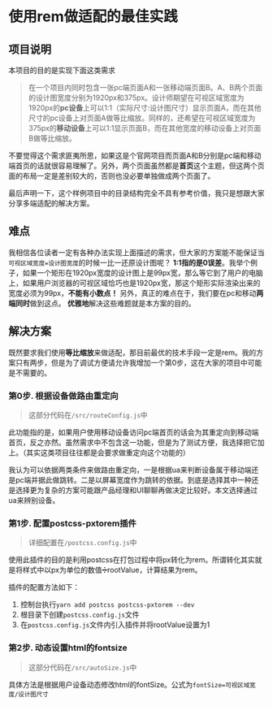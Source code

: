 # 使用rem做适配的最佳实践
## 项目说明
本项目的目的是实现下面这类需求
> 在一个项目内同时包含一张pc端页面A和一张移动端页面B。A、B两个页面的设计图宽度分别为1920px和375px。设计师期望在可视区域宽度为1920px的**pc设备**上可以1:1（实际尺寸:设计图尺寸）显示页面A，而在其他尺寸的pc设备上对页面A做等比缩放。同样的，还希望在可视区域宽度为375px的**移动设备**上可以1:1显示页面B，而在其他宽度的移动设备上对页面B做等比缩放。

不要觉得这个需求匪夷所思，如果这是个官网项目而页面A和B分别是pc端和移动端首页的话就很容易理解了。另外，两个页面虽然都是**首页**这个主题，但这两个页面的布局一定是差别较大的，否则也没必要单独做成两个页面了。

最后声明一下，这个样例项目中的目录结构完全不具有参考价值，我只是想跟大家分享多端适配的解决方案。

## 难点
我相信各位读者一定有各种办法实现上面描述的需求，但大家的方案能不能保证当`可视区域宽度=设计图宽度`的时候一比一还原设计图呢？
**1:1指的是0误差**。我举个例子，如果一个矩形在1920px宽度的设计图上是99px宽，那么等它到了用户的电脑上，如果用户浏览器的可视区域恰巧也是1920px宽，那这个矩形实际渲染出来的宽度必须为99px，**不能有小数点！** 另外，真正的难点在于，我们要在pc和移动**两端同时**做到这点。
**优雅地**解决这些难题就是本方案的目的。

## 解决方案
既然要求我们使用**等比缩放**来做适配，那目前最优的技术手段一定是rem。我的方案只有两步，但是为了调试方便请允许我增加一个第0步，这在大家的项目中可能是不需要的。
### 第0步. 根据设备做路由重定向
> 这部分代码在`/src/routeConfig.js`中

此功能指的是，如果用户使用移动设备访问pc端首页的话会为其重定向到移动端首页，反之亦然。虽然需求中不包含这一功能，但是为了测试方便，我选择把它加上。（其实这类项目往往都是会要求做重定向这个功能的）

我认为可以依据两类条件来做路由重定向，一是根据ua来判断设备属于移动端还是pc端并据此做跳转。二是以屏幕宽度作为跳转的依据。到底是选择其中一种还是选择更为复杂的方案可能跟产品经理和UI聊聊再做决定比较好。本文选择通过ua来辨别设备。

### 第1步. 配置postcss-pxtorem插件
> 详细配置在`/postcss.config.js`中

使用此插件的目的是利用postcss在打包过程中将px转化为rem。所谓转化其实就是将样式中以px为单位的数值➗rootValue，计算结果为rem。

插件的配置方法如下：
1. 控制台执行`yarn add postcss postcss-pxtorem --dev`
2. 根目录下创建`postcss.config.js`文件
3. 在`postcss.config.js`文件内引入插件并将rootValue设置为1

### 第2步. 动态设置html的fontsize
> 这部分代码在`/src/autoSize.js`中

具体方法是根据用户设备动态修改html的fontSize。公式为`fontSize=可视区域宽度/设计图尺寸`


